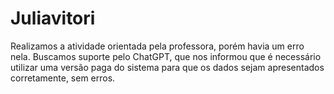 # Juliavitori
Realizamos a atividade orientada pela professora, porém havia um erro nela. Buscamos suporte pelo ChatGPT, que nos informou que é necessário utilizar uma versão paga do sistema para que os dados sejam apresentados corretamente, sem erros.
